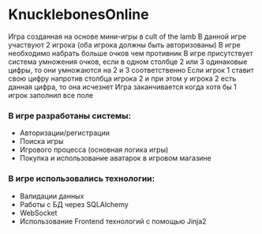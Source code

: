 # KnucklebonesOnline
Игра созданная на основе мини-игры в cult of the lamb
В данной игре участвуют 2 игрока (оба игрока должны быть авторизованы)
В игре необходимо набрать больше очков чем противник
В игре присутствует система умножения очков, если в одном столбце 2 или 3 одинаковые цифры, то они умножаются на 2 и 3 соответственно
Если игрок 1 ставит свою цифру напротив столбца игрока 2 и при этом у игрока 2 есть данная цифра, то она исчезнет
Игра заканчивается когда хотя бы 1 игрок заполнил все поле
### В игре разработаны системы:
* Авторизации/регистрации
* Поиска игры
* Игрового процесса (основная логика игры)
* Покупка и использование аватарок в игровом магазине

### В игре использовались технологии:
* Валидации данных
* Работы с БД через SQLAlchemy
* WebSocket
* Использование Frontend технологий с помощью Jinja2

